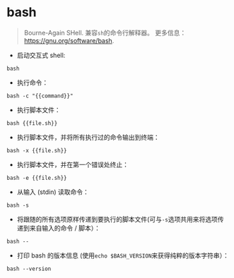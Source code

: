 # bash

> Bourne-Again SHell.
> 兼容`sh`的命令行解释器。
> 更多信息：<https://gnu.org/software/bash>.

- 启动交互式 shell:

`bash`

- 执行命令：

`bash -c "{{command}}"`

- 执行脚本文件：

`bash {{file.sh}}`

- 执行脚本文件，并将所有执行过的命令输出到终端：

`bash -x {{file.sh}}`

- 执行脚本文件，并在第一个错误处终止：

`bash -e {{file.sh}}`

- 从输入 (stdin) 读取命令：

`bash -s`

- 将跟随的所有选项原样传递到要执行的脚本文件(可与`-s`选项共用来将选项传递到来自输入的命令 / 脚本）：

`bash --`

- 打印 bash 的版本信息 (使用`echo $BASH_VERSION`来获得纯粹的版本字符串）：

`bash --version`
